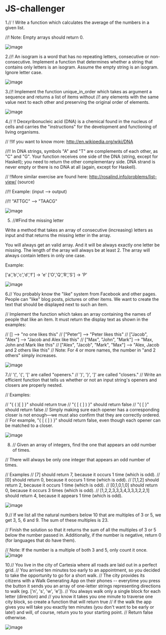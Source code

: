 # JS-challenger


1.// ! Write a function which calculates the average of the numbers in a given list.

//! Note: Empty arrays should return 0.

![image](https://user-images.githubusercontent.com/109246384/191336378-30213a7b-7560-4bbd-928b-7287934b07bd.png)


2.//! An isogram is a word that has no repeating letters, consecutive or non-consecutive. Implement a function that determines whether a string that contains only letters is an isogram. Assume the empty string is an isogram. Ignore letter case.

![image](https://user-images.githubusercontent.com/109246384/191354913-8206b813-071d-408a-b6c1-7b8a1c965367.png)


3.//! Implement the function unique_in_order which takes as argument a sequence and returns a list of items without
//! any elements with the same value next to each other and preserving the original order of elements.


![image](https://user-images.githubusercontent.com/109246384/191358631-25a2e4fe-4a41-459d-924b-4fb9b8ce205a.png)



4.// !! Deoxyribonucleic acid (DNA) is a chemical found in the nucleus of cells and carries the "instructions" for the development and functioning of living organisms.

// !!If you want to know more: http://en.wikipedia.org/wiki/DNA

//!! In DNA strings, symbols "A" and "T" are complements of each other, as "C" and "G". Your function receives one side of the DNA (string, except for Haskell); you need to return the other complementary side. DNA strand is never empty or there is no DNA at all (again, except for Haskell).

// !!More similar exercise are found here: http://rosalind.info/problems/list-view/ (source)

//!! Example: (input --> output)

//!! "ATTGC" --> "TAACG"

![image](https://user-images.githubusercontent.com/109246384/191364122-013af047-511f-4cc7-8d4a-83ab8688d1e3.png)


5. //#Find the missing letter

Write a method that takes an array of consecutive (increasing) letters as input and that returns the missing letter in the array.

You will always get an valid array. And it will be always exactly one letter be missing. The length of the array will always be at least 2.
The array will always contain letters in only one case.

Example:

['a','b','c','d','f'] -> 'e' ['O','Q','R','S'] -> 'P'

![image](https://user-images.githubusercontent.com/109246384/191372909-b7dd1c16-bf90-4bae-a3bf-a1c8cd5c245f.png)

6.// You probably know the "like" system from Facebook and other pages. People can "like" blog posts, pictures or other items. We want to create the text that should be displayed next to such an item.

// Implement the function which takes an array containing the names of people that like an item. It must return the display text as shown in the examples:

// []                                -->  "no one likes this"
// ["Peter"]                         -->  "Peter likes this"
// ["Jacob", "Alex"]                 -->  "Jacob and Alex like this"
// ["Max", "John", "Mark"]           -->  "Max, John and Mark like this"
// ["Alex", "Jacob", "Mark", "Max"]  -->  "Alex, Jacob and 2 others like this"
// Note: For 4 or more names, the number in "and 2 others" simply increases.

![image](https://user-images.githubusercontent.com/109246384/191861604-616f9448-0c19-4bce-b161-7e1954c62b63.png)


7.// '(', '{', '[' are called "openers."
// ')', '}', ']' are called "closers."
// Write an efficient function that tells us whether or not an input string's openers and closers are properly nested.

// Examples:

// "{ ( )[ ]  }" should return true
// "{ [ ( ] ) }" should return false
// "{ [ }" should return false
// Simply making sure each opener has a corresponding closer is not enough—we must also confirm that they are correctly ordered.
// For example, "{ [ ( ] ) }" should return false, even though each opener can be matched to a closer.




![image](https://user-images.githubusercontent.com/109246384/192039478-b424c5e4-eaad-47ad-87b3-0f1a7492aa4b.png)


8. // Given an array of integers, find the one that appears an odd number of times.

// There will always be only one integer that appears an odd number of times.

// Examples
// [7] should return 7, because it occurs 1 time (which is odd).
// [0] should return 0, because it occurs 1 time (which is odd).
// [1,1,2] should return 2, because it occurs 1 time (which is odd).
// [0,1,0,1,0] should return 0, because it occurs 3 times (which is odd).
// [1,2,2,3,3,3,4,3,3,3,2,2,1] should return 4, because it appears 1 time (which is odd).

![image](https://user-images.githubusercontent.com/109246384/192051335-aa52b5bd-2da2-4472-8364-730510c050e1.png)


9.// If we list all the natural numbers below 10 that are multiples of 3 or 5, we get 3, 5, 6 and 9. The sum of these multiples is 23.

// Finish the solution so that it returns the sum of all the multiples of 3 or 5 below the number passed in. Additionally, if the number is negative, return 0 (for languages that do have them).

// Note: If the number is a multiple of both 3 and 5, only count it once.
![image](https://user-images.githubusercontent.com/109246384/192054831-5933b501-4d70-4362-ac9b-8aa9e4effc6d.png)


10.// You live in the city of Cartesia where all roads are laid out in a perfect grid. 
// You arrived ten minutes too early to an appointment, so you decided to take the opportunity to go for a short walk. 
// The city provides its citizens with a Walk Generating App on their phones -- everytime you press the button it sends you an array of one-letter strings representing directions to walk (eg. ['n', 's', 'w', 'e']). 
// You always walk only a single block for each letter (direction) and 
// you know it takes you one minute to traverse one city block, so create a function that will return true 
// if the walk the app gives you will take you exactly ten minutes (you don't want to be early or late!) and will, of course, return you to your starting point.
//  Return false otherwise.

![image](https://user-images.githubusercontent.com/109246384/192058838-b32b01bc-aa45-4f5b-a9fd-1be83ed38548.png)


